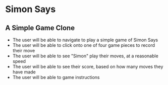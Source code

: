 # Simon Says
## A Simple Game Clone

* The user will be able to navigate to play a simple game of Simon Says
* The user will be able to click onto one of four game pieces to record their move
* The user will be able to see "Simon" play their moves, at a reasonable speed
* The user will be able to see their score, based on how many moves they have made
* The user will be able to game instructions
